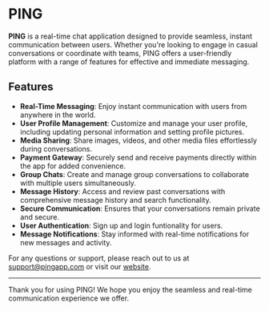 # PING

**PING** is a real-time chat application designed to provide seamless, instant communication between users. Whether you're looking to engage in casual conversations or coordinate with teams, PING offers a user-friendly platform with a range of features for effective and immediate messaging.

## Features

- **Real-Time Messaging**: Enjoy instant communication with users from anywhere in the world.
- **User Profile Management**: Customize and manage your user profile, including updating personal information and setting profile pictures.
- **Media Sharing**: Share images, videos, and other media files effortlessly during conversations.
- **Payment Gateway**: Securely send and receive payments directly within the app for added convenience.
- **Group Chats**: Create and manage group conversations to collaborate with multiple users simultaneously.
- **Message History**: Access and review past conversations with comprehensive message history and search functionality.
- **Secure Communication**: Ensures that your conversations remain private and secure.
- **User Authentication**: Sign up and login funtionality for users.
- **Message Notifications**: Stay informed with real-time notifications for new messages and activity.

For any questions or support, please reach out to us at [support@pingapp.com](mailto:support@pingapp.com) or visit our [website](http://www.pingapp.com).

---

Thank you for using PING! We hope you enjoy the seamless and real-time communication experience we offer.

